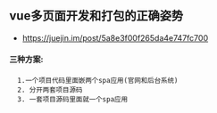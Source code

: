 ## vue多页面开发和打包的正确姿势

- https://juejin.im/post/5a8e3f00f265da4e747fc700

#### 三种方案:
```
  1.一个项目代码里面嵌两个spa应用(官网和后台系统)
  2. 分开两套项目源码
  3. 一套项目源码里面就一个spa应用
```
